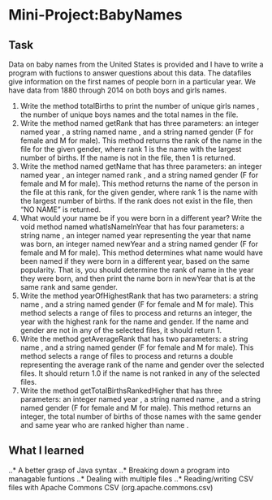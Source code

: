 # Mini-Project:BabyNames


## Task

Data on baby names from the United States is provided and I have to write a program with fuctions to answer questions about this data. The datafiles give information on the first names of people born in a particular year. We have data from 1880 through 2014 on both boys and girls names. 

1. Write the method totalBirths to  print the number of unique girls names , the number of unique boys names and the total names in the file.
2. Write the method named getRank that has three parameters: an integer named year , a string named name , and a string named gender (F for female and M for male). This method returns the rank of the name in the file for the given gender, where rank 1 is the name with the largest number of births. If the name is not in the file, then 1 is returned.
3. Write the method named getName that has three parameters: an integer named year , an integer named rank , and a string named gender (F for female and M for male). This method returns the name of the person in the file at this rank, for the given gender, where rank 1 is the name with the largest number of births. If the rank does not exist in the file, then “NO NAME” is returned.
4. What would your name be if you were born in a different year? Write the void method named whatIsNameInYear that has four parameters: a string name , an integer named year representing the year that name was born, an integer named newYear and a string named gender (F for female and M for male). This method determines what name would have been named if they were born in a different year, based on the same popularity. That is, you should determine the rank of name in the year they were born, and then print the name born in newYear that is at the same rank and same gender.
5. Write the method yearOfHighestRank that has two parameters: a string name , and a string named gender (F for female and M for male). This method selects a range of files to process and returns an integer, the year with the highest rank for the name and gender. If the name and gender are not in any of the selected files, it should return 1. 
6. Write the method getAverageRank that has two parameters: a string name , and a string named gender (F for female and M for male). This method selects a range of files to process and returns a double representing the average rank of the name and gender over the selected files. It should return 1.0 if the name is not ranked in any of the selected files. 
7. Write the method getTotalBirthsRankedHigher that has three parameters: an integer named year , a string named name , and a string named gender (F for female and M for male). This method returns an integer, the total number of births of those names with the same gender and same year who are ranked higher than name .


## What I learned
..* A better grasp of Java syntax
..* Breaking down a program into managable funtions
..* Dealing with multiple files 
..* Reading/writing CSV files with Apache Commons CSV (org.apache.commons.csv) 
